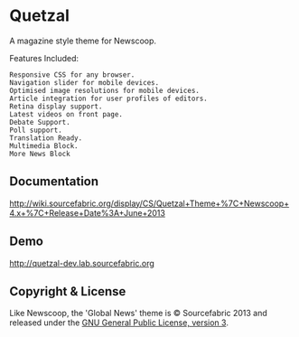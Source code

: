 Quetzal
=======

A magazine style theme for Newscoop.

Features Included:

    Responsive CSS for any browser.
    Navigation slider for mobile devices. 
    Optimised image resolutions for mobile devices. 
    Article integration for user profiles of editors. 
    Retina display support.
    Latest videos on front page.
    Debate Support.
    Poll support.
    Translation Ready.
    Multimedia Block.
    More News Block

Documentation
-------------

http://wiki.sourcefabric.org/display/CS/Quetzal+Theme+%7C+Newscoop+4.x+%7C+Release+Date%3A+June+2013

Demo
----

http://quetzal-dev.lab.sourcefabric.org

Copyright & License
-------------------

Like Newscoop, the 'Global News' theme is &copy; Sourcefabric 2013 and released under the <a href="https://www.gnu.org/licenses/gpl.html">GNU General Public License, version 3</a>.
